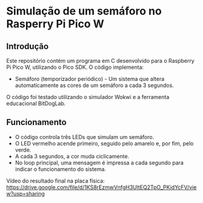 # Simulação de um semáforo no Rasperry Pi Pico W

## Introdução
Este repositório contém um programa em C desenvolvido para o Raspberry Pi Pico W, utilizando o Pico SDK. O código implementa:
- Semáforo (temporizador periódico) - Um sistema que altera automaticamente as cores de um semáforo a cada 3 segundos.

O código foi testado utilizando o simulador Wokwi e a ferramenta educacional BitDogLab.

## Funcionamento
- O código controla três LEDs que simulam um semáforo.
- O LED vermelho acende primeiro, seguido pelo amarelo e, por fim, pelo verde.
- A cada 3 segundos, a cor muda ciclicamente.
- No loop principal, uma mensagem é impressa a cada segundo para indicar o funcionamento do sistema.

Vídeo do resultado final na placa física: https://drive.google.com/file/d/1KS8rEzmwVnfgH3UltEQ2TpO_PKidYcFV/view?usp=sharing

